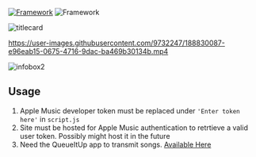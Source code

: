 [![Framework](https://img.shields.io/badge/web--bluetooth-beta-blue)](googlechrome/samples/tree/gh-pages/web-bluetooth)
![Framework](https://img.shields.io/badge/musickit-beta-ff69b4)


![titlecard](https://user-images.githubusercontent.com/9732247/188838516-5d32276f-6ac3-4462-97ad-d6737e486fe8.PNG)

https://user-images.githubusercontent.com/9732247/188830087-e96eab15-0675-4716-9dac-ba469b30134b.mp4

![infobox2](https://user-images.githubusercontent.com/9732247/188837362-bb5f38db-8231-4594-8b2b-1366a0be6208.PNG)

## Usage

1. Apple Music developer token must be replaced under `'Enter token here'` in `script.js`
2. Site must be hosted for Apple Music authentication to retrtieve a valid user token. Possibly might host it in the future
3. Need the QueueItUp app to transmit songs. [Available Here](https://github.com/fares-soliman/queueitupapp)
